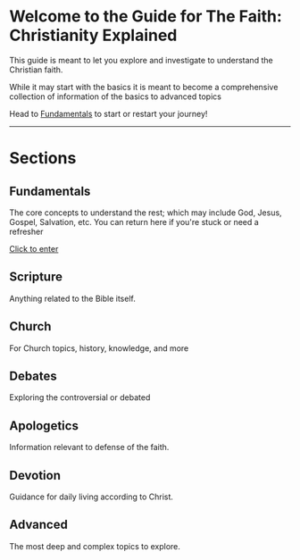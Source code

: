 # Welcome to the Guide for The Faith: Christianity Explained

This guide is meant to let you explore and investigate to understand the Christian faith. 

While it may start with the basics it is meant to become a comprehensive collection of information of the basics to advanced topics

Head to [Fundamentals](Fundamentals/Fundamentals.md) to start or restart your journey! 

---
# Sections
## Fundamentals
The core concepts to understand the rest; which may include God, Jesus, Gospel, Salvation, etc. You can return here if you're stuck or need a refresher

[Click to enter](Fundamentals/Fundamentals.md)

## Scripture
Anything related to the Bible itself.

## Church
For Church topics, history, knowledge, and more

## Debates
Exploring the controversial or debated

## Apologetics
Information relevant to defense of the faith.

## Devotion
Guidance for daily living according to Christ.

## Advanced
The most deep and complex topics to explore.
